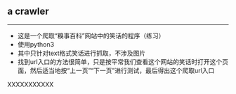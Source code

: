 ## a crawler

---

- 这是一个爬取“糗事百科”网站中的笑话的程序（练习）
- 使用python3
- 其中只针对text格式笑话进行抓取，不涉及图片
- 找到url入口的方法很简单，只是按平常我们查看这个网站的笑话时打开这个页面，然后适当地按“上一页”“下一页”进行测试，最后得出这个爬取url入口

XXXXXXXXXXX
